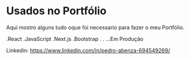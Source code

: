 # Usados no Portfólio

Aqui mostro alguns tudo oque foi necessario para fazer o meu Portfólio.

.React
.JavaScript
.Next.js
.Bootstrap
.
.
...Em Produção


Linkedin: https://www.linkedin.com/in/pedro-abenza-694549269/
